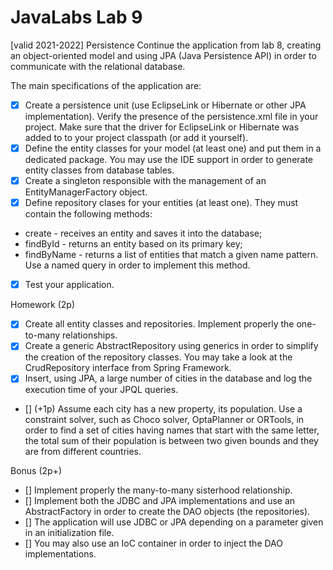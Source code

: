 # JavaLabs Lab 9
[valid 2021-2022]
Persistence
Continue the application from lab 8, creating an object-oriented model and using JPA (Java Persistence API) in order to communicate with the relational database.

The main specifications of the application are:

- [x] Create a persistence unit (use EclipseLink or Hibernate or other JPA implementation).
  Verify the presence of the persistence.xml file in your project. Make sure that the driver for EclipseLink or Hibernate was added to to your project classpath (or add it yourself).
- [x] Define the entity classes for your model (at least one) and put them in a dedicated package. You may use the IDE support in order to generate entity classes from database tables.
- [x] Create a singleton responsible with the management of an EntityManagerFactory object.
- [x] Define repository clases for your entities (at least one). They must contain the following methods:
-  create - receives an entity and saves it into the database;
-  findById - returns an entity based on its primary key;
-  findByName - returns a list of entities that match a given name pattern. Use a named query in order to implement this method.
- [x] Test your application.

Homework (2p)
- [x] Create all entity classes and repositories. Implement properly the one-to-many relationships.
- [x] Create a generic AbstractRepository using generics in order to simplify the creation of the repository classes. You may take a look at the CrudRepository interface from Spring Framework.
- [x] Insert, using JPA, a large number of cities in the database and log the execution time of your JPQL queries.
- [] (+1p) Assume each city has a new property, its population. Use a constraint solver, such as Choco solver, OptaPlanner or ORTools, in order to find a set of cities having names that start with the same letter, the total sum of their population is between two given bounds and they are from different countries.


Bonus (2p+)

- [] Implement properly the many-to-many sisterhood relationship.
- [] Implement both the JDBC and JPA implementations and use an AbstractFactory in order to create the DAO objects (the repositories).
- [] The application will use JDBC or JPA depending on a parameter given in an initialization file.
- [] You may also use an IoC container in order to inject the DAO implementations.


